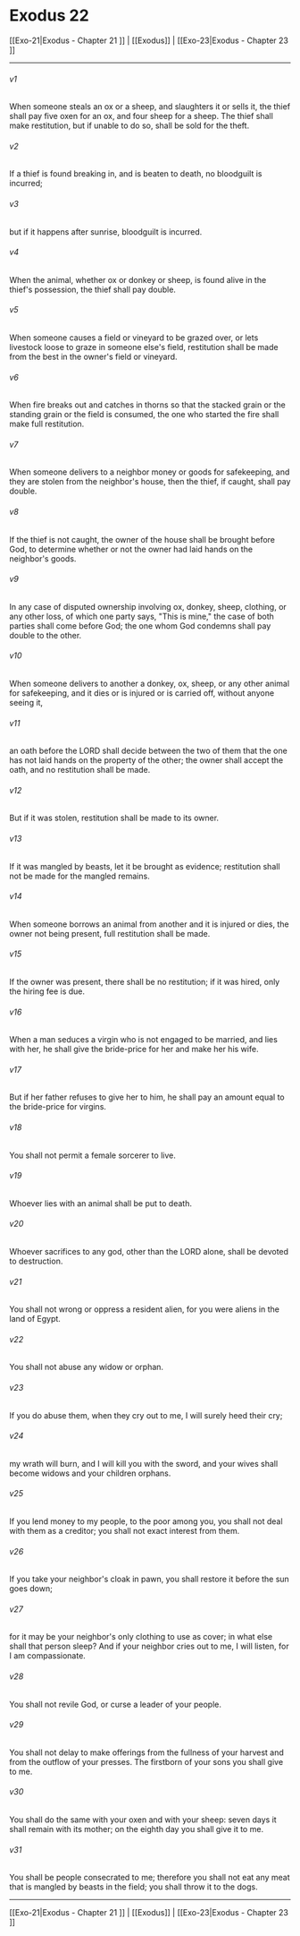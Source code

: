 # Exodus 22

[[Exo-21|Exodus - Chapter 21 ]] | [[Exodus]] | [[Exo-23|Exodus - Chapter 23 ]]
***

###### v1
When someone steals an ox or a sheep, and slaughters it or sells it, the thief shall pay five oxen for an ox, and four sheep for a sheep. The thief shall make restitution, but if unable to do so, shall be sold for the theft.
###### v2
If a thief is found breaking in, and is beaten to death, no bloodguilt is incurred;
###### v3
but if it happens after sunrise, bloodguilt is incurred.
###### v4
When the animal, whether ox or donkey or sheep, is found alive in the thief's possession, the thief shall pay double.
###### v5
When someone causes a field or vineyard to be grazed over, or lets livestock loose to graze in someone else's field, restitution shall be made from the best in the owner's field or vineyard.
###### v6
When fire breaks out and catches in thorns so that the stacked grain or the standing grain or the field is consumed, the one who started the fire shall make full restitution.
###### v7
When someone delivers to a neighbor money or goods for safekeeping, and they are stolen from the neighbor's house, then the thief, if caught, shall pay double.
###### v8
If the thief is not caught, the owner of the house shall be brought before God, to determine whether or not the owner had laid hands on the neighbor's goods.
###### v9
In any case of disputed ownership involving ox, donkey, sheep, clothing, or any other loss, of which one party says, "This is mine," the case of both parties shall come before God; the one whom God condemns shall pay double to the other.
###### v10
When someone delivers to another a donkey, ox, sheep, or any other animal for safekeeping, and it dies or is injured or is carried off, without anyone seeing it,
###### v11
an oath before the LORD shall decide between the two of them that the one has not laid hands on the property of the other; the owner shall accept the oath, and no restitution shall be made.
###### v12
But if it was stolen, restitution shall be made to its owner.
###### v13
If it was mangled by beasts, let it be brought as evidence; restitution shall not be made for the mangled remains.
###### v14
When someone borrows an animal from another and it is injured or dies, the owner not being present, full restitution shall be made.
###### v15
If the owner was present, there shall be no restitution; if it was hired, only the hiring fee is due.
###### v16
When a man seduces a virgin who is not engaged to be married, and lies with her, he shall give the bride-price for her and make her his wife.
###### v17
But if her father refuses to give her to him, he shall pay an amount equal to the bride-price for virgins.
###### v18
You shall not permit a female sorcerer to live.
###### v19
Whoever lies with an animal shall be put to death.
###### v20
Whoever sacrifices to any god, other than the LORD alone, shall be devoted to destruction.
###### v21
You shall not wrong or oppress a resident alien, for you were aliens in the land of Egypt.
###### v22
You shall not abuse any widow or orphan.
###### v23
If you do abuse them, when they cry out to me, I will surely heed their cry;
###### v24
my wrath will burn, and I will kill you with the sword, and your wives shall become widows and your children orphans.
###### v25
If you lend money to my people, to the poor among you, you shall not deal with them as a creditor; you shall not exact interest from them.
###### v26
If you take your neighbor's cloak in pawn, you shall restore it before the sun goes down;
###### v27
for it may be your neighbor's only clothing to use as cover; in what else shall that person sleep? And if your neighbor cries out to me, I will listen, for I am compassionate.
###### v28
You shall not revile God, or curse a leader of your people.
###### v29
You shall not delay to make offerings from the fullness of your harvest and from the outflow of your presses. The firstborn of your sons you shall give to me.
###### v30
You shall do the same with your oxen and with your sheep: seven days it shall remain with its mother; on the eighth day you shall give it to me.
###### v31
You shall be people consecrated to me; therefore you shall not eat any meat that is mangled by beasts in the field; you shall throw it to the dogs.

***

[[Exo-21|Exodus - Chapter 21 ]] | [[Exodus]] | [[Exo-23|Exodus - Chapter 23 ]]
